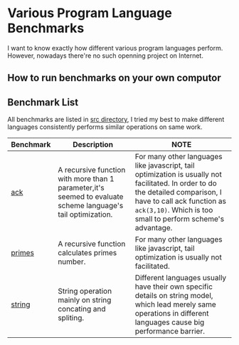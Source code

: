 # Various Program Language Benchmarks
I want to know exactly how different various program languages perform. However, nowadays there're no such openning project on Internet. 

## How to run benchmarks on your own computor

## Benchmark List
All benchmarks are listed in [src directory](./src), I tried my best to make different languages consistently performs similar operations on same work.


| Benchmark | Description | NOTE |
| --- | --- | --- |
| [ack](./src/ack)| A recursive function with more than 1 parameter,it's seemed to evaluate scheme language's tail optimization. | For many other languages like javascript, tail optimization is usually not facilitated. In order to do the detailed comparison, I have to call ack function as `ack(3,10)`. Which is too small  to perform scheme's advantage. |
| [primes](./src/primes)| A recursive function calculates primes number. | For many other languages like javascript, tail optimization is usually not facilitated. |
| [string](./src/string)| String operation mainly on string concating and spliting. | Different languages usually have their own specific details on string model, which lead merely same operations in different languages cause big performance barrier. |
